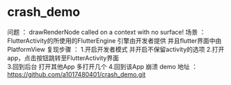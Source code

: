 # crash_demo

问题 ： drawRenderNode called on a context with no surface!
场景 ： FlutterActivity的所使用的FlutterEngine 引擎由开发者提供 并且flutter界面中由PlatformView
复现步骤 ：
1.开启开发者模式 并开启不保留activity的选项
2.打开app，点击按钮跳转至FlutterActivity界面   
3.回到后台 打开其他App 多打开几个
4.回到该App 崩溃
demo 地址 ： https://github.com/a1017480401/crash_demo.git

